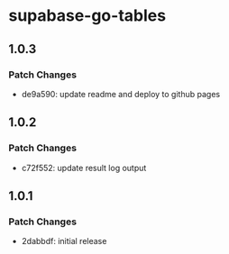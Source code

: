 # supabase-go-tables

## 1.0.3

### Patch Changes

- de9a590: update readme and deploy to github pages

## 1.0.2

### Patch Changes

- c72f552: update result log output

## 1.0.1

### Patch Changes

- 2dabbdf: initial release

